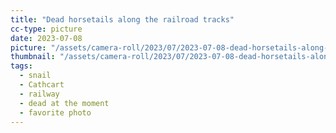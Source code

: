 ```yaml
---
title: "Dead horsetails along the railroad tracks"
cc-type: picture
date: 2023-07-08
picture: "/assets/camera-roll/2023/07/2023-07-08-dead-horsetails-along-the-railroad-tracks/20230709_013609823_iOS.jpg"
thumbnail: "/assets/camera-roll/2023/07/2023-07-08-dead-horsetails-along-the-railroad-tracks/20230709_013609823_iOS-thumbnail.jpg"
tags:
  - snail
  - Cathcart
  - railway
  - dead at the moment
  - favorite photo
---
```

